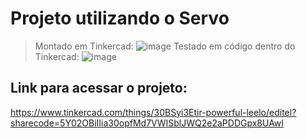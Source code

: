 # Projeto utilizando o Servo
> Montado em Tinkercad:
![image](https://github.com/MaahTorro/Servo/assets/99346289/4557a2fe-1712-4fdd-9d53-23095330e316)
> Testado em código dentro do Tinkercad:
![image](https://github.com/MaahTorro/Servo/assets/99346289/da85f3d1-69ad-420e-bbdf-78b446d464f1)


## Link para acessar o projeto: 
https://www.tinkercad.com/things/30BSyi3Etir-powerful-leelo/editel?sharecode=5Y02OBiIIia30opfMd7VWISblJWQ2e2aPDDGpx8UAwI
